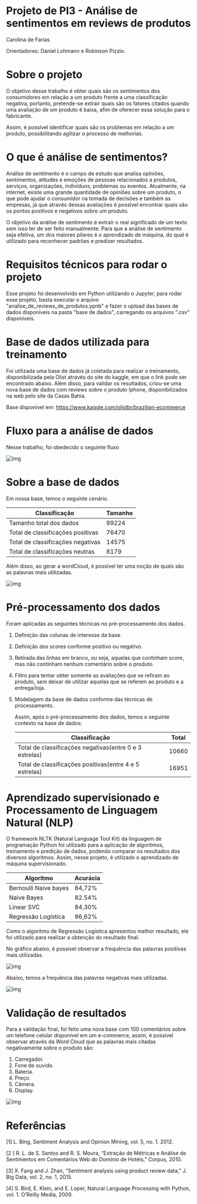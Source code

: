 

# Projeto de PI3 - Análise de sentimentos em reviews de produtos 

Carolina de Farias

Orientadores: Daniel Lohmann e Robinson Pizzio.

# Sobre o projeto
O objetivo desse trabalho é obter quais são os sentimentos dos consumidores em relação a um produto frente a uma classificação negativa, portanto, pretende-se extrair quais são os fatores citados quando uma avaliação de um produto é baixa, afim de oferecer essa solução para o fabricante. 

Assim, é possível identificar quais são os problemas em relação a um produto, possibilitando agilizar o processo de melhorias.

# O que é análise de sentimentos? 
Análise de sentimento é o campo de estudo que analisa opiniões, sentimentos, atitudes e emoções de pessoas relacionados a produtos, serviços, organizações, indivíduos, problemas ou eventos. Atualmente, na internet, existe uma grande quantidade de opiniões sobre um produto, o que pode ajudar o consumidor na tomada de decisões e também as empresas, já que através dessas avaliações é possível encontrar quais são os pontos positivos e negativos sobre um produto.

O  objetivo da análise de sentimento é extrair o real  significado de um texto sem isso ter de ser feito manualmente. Para que a análise de sentimento seja efetiva, um dos  maiores pilares é o aprendizado de máquina, do qual é utilizado  para reconhecer padrões e predizer resultados.

# Requisitos técnicos para rodar o projeto

Esse projeto foi desenvolvido em Python utilizando o Jupyter, para rodar esse projeto, basta executar o arquivo "analise_de_reviews_de_produtos.ypnb" e fazer o upload das bases de dados disponíveis na pasta "base de dados", carregando os arquivos ".csv" disponíveis.

# Base de dados utilizada para treinamento
Foi utilizada uma base de dados já coletada para realizar o treinamento, disponibilizada pela Olist através do site do kaggle, em que o link pode ser encontrado abaixo. Além disso, para validar os resultados, criou-se uma nova base de dados com reviews sobre o produto Iphone, disponibilizados na web pelo site da Casas Bahia.

Base disponível em:
https://www.kaggle.com/olistbr/brazilian-ecommerce

# Fluxo para a análise de dados
Nesse trabalho, foi obedecido o seguinte fluxo

![img](https://lh5.googleusercontent.com/N8bp88rL0i8dYL-u1CNFtSjmpsh2ZPcyFJkYaRdTZWTFIR23ly57SGd9YsYMe-68EueqXyyBq8jsTapOmlHv1kWTN3LOjec9TxiWDaTKilBb12Afj96RWqkz_4Ok3O5QQ4v17RilkdOI)



#  Sobre a base de dados

Em nossa base, temos o seguinte cenário.

| Classificação                     | Tamanho |
| --------------------------------- | ------- |
| Tamanho total dos dados           | 99224   |
| Total de classificações positivas | 76470   |
| Total de classificações negativas | 14575   |
| Total de classificações neutras   | 8179    |

Além disso, ao gerar a wordCloud, é possível ter uma noção de quais são as palavras mais utilizadas.

![img](https://lh6.googleusercontent.com/7DU3comYY5KWdOwF35LwziR-RYt0CJQBddBVg8wG8ezCgTN7RTklZcRthzI5YN31taAjliPrmP4MD31PrCuhFbSYeg8GQHd77glUcahPHqJZts-b5_ThgmBSrTsYmtE1wbGJ9MBI-h-B)

# Pré-processamento dos dados

Foram aplicadas as seguintes técnicas no pré-processamento dos dados.

1. Definição das colunas de interesse da base.

2. Definição dos scores conforme positivo ou negativo.

3. Retirada das linhas em branco, ou seja, aquelas que continham score, mas não continham nenhum comentário sobre o produto.

4. Filtro para tentar obter somente as avaliações que se refiram ao produto, sem deixar de utilizar aquelas que se referem ao produto e a entrega/loja.

5. Modelagem da base de dados conforme das técnicas de processamento.

   Assim, após o pré-processamento dos dados, temos o seguinte contexto na base de dados:

   | Classificação                                           | Total |
   | ------------------------------------------------------- | ----- |
   | Total de classificações negativas(entre 0 e 3 estrelas) | 10660 |
   | Total de classificações positivas(entre 4 e 5 estrelas) | 16951 |

# Aprendizado supervisionado e Processamento de Linguagem Natural (NLP)

O framework NLTK (Natural Language Tool Kit) da  linguagem de programação Python foi utilizado para a  aplicação de algoritmos, treinamento e predição de dados,  podendo comparar os resultados dos diversos algoritmos. Assim, nesse projeto, é utilizado o aprendizado de máquina supervisionado.

| Algoritmo             | Acurácia |
| --------------------- | -------- |
| Bernoulli Naive bayes | 84,72%   |
| Naive Bayes           | 82.54%   |
| Linear SVC            | 84,30%   |
| Regressão Logística   | 86,62%   |

Como o algoritmo de Regressão Logística apresentou melhor resultado, ele foi utilizado para realizar a obtenção do resultado final.

No gráfico abaixo, é possível observar a frequência das palavras positivas mais utilizadas.

![img](https://lh3.googleusercontent.com/9a2Rv8iuTBVYsBz0htO1CNVDeuDsTrzRLZADuapMCgAbK4QBsL862vS5JKZMfiPZaHvdCsLPfQaJSnlGBRRqHQSAgr3FLsj8gPb987hFO3OjjPYq6vIZk7EVdARdEQXk6ISFLjzS_NNA)

Abaixo, temos a frequência das palavras negativas mais utilizadas.

![img](https://lh5.googleusercontent.com/5-UbKbMrggC-sHVsq5frXxlLxPIlzzn0Jvb7TI3aV2z3U9GjXPNc6f6C_Om68-x0a2QmCpwCsNhu_Jgf6ousr0mp7wnn0eNdwT-3_2lzAVyzeEaCXWisOM0X2riF6K7zFo_loa4FgLm9)

# Validação de resultados

Para a validação final, foi feito uma nova base com 100 comentários sobre um telefone celular disponível em um e-commerce, assim, é possível observar através da Word Cloud que as palavras mais citadas negativamente sobre o produto são:

1. Carregador.
2. Fone de ouvido.
3. Bateria.
4. Preço.
5. Câmera.
6. Display.

![img](https://lh4.googleusercontent.com/rwSTWKorFPD2mxxIQSusAlsuTwEqa7tfbGoQdl1lAHcrJMwnlggsQRMaqB_A1E4opzz4F0RzCMEX8_dCfKH58utbqa5jWj_F_RFsJWApY330FrgqhE9vX15txaUTRhHPGARbJgYIhxtr)

# Referências

[1] L. Bing, Sentiment Analysis and Opinion Mining, vol. 5, no. 1. 2012.

[2 ] R. L. de S. Santos and R. S. Moura, “Extração de Métricas e  Análise de Sentimentos em Comentários Web do Domínio de Hotéis,”  Corpus, 2010.

[3]  X. Fang and J. Zhan, “Sentiment analysis using product review  data,” J. Big Data, vol. 2, no. 1, 2015.

[4]  S. Bird, E. Klein, and E. Loper, Natural Language Processing with  Python, vol. 1. O’Reilly Media, 2009.

